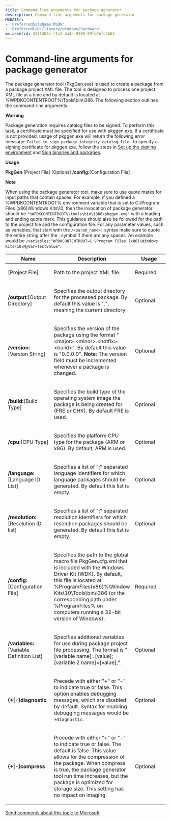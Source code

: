 ```yaml
---
title: Command-line arguments for package generator
description: Command-line arguments for package generator
MSHAttr:
- 'PreferredSiteName:MSDN'
- 'PreferredLib:/library/windows/hardware'
ms.assetid: 413fd04e-f1a1-4a4a-8305-59fd6bfc2b64
---
```


# Command-line arguments for package generator


The package generator tool (PkgGen.exe) is used to create a package from
a package project XML file. The tool is designed to process one project
XML file at a time and by default is located at
%WPDKCONTENTROOT%\\Tools\\bin\\i386. The following section outlines the
command-line arguments.

**Warning**  

Package generation requires catalog files to be signed. To perform this
task, a certificate must be specified for use with pkggen.exe. If a
certificate is not provided, usage of pkggen.exe will return the
following error message:
`Failed to sign package integrity catalog file`. To specify a signing
certificate for pkggen.exe, follow the steps in [Set up the signing
environment](https://msdn.microsoft.com/library/windows/hardware/dn756804.aspx) and [Sign
binaries and packages](https://msdn.microsoft.com/library/windows/hardware/dn789217.aspx).

 

**Usage**

**PkgGen** \[Project File\] \[Options\] **/config:**\[Configuration
File\]

**Note**  

When using the package generator tool, make sure to use quote marks for
input paths that contain spaces. For example, if you defined a
%WPDKCONTENTROOT% environment variable that is set to C:\\Program Files
(x86)\\Windows Kits\\10, then the invocation of package generator should
be `"%WPDKCONTENTROOT%\tools\bin\i386\pkggen.exe"` with a leading and
ending quote mark. This guidance should also be followed for the path to
the project file and the configuration file. For any parameter values,
such as variables, that start with the `/<param_name>:` syntax make sure
to quote the entire string after the : symbol if there are any spaces.
An example would be
`/variables:"WPDKCONTENTROOT=C:\Program Files (x86)\Windows Kits\10;MyVar=TestValue"`.

 

<table>
<colgroup>
<col style="width: 33%" />
<col style="width: 33%" />
<col style="width: 33%" />
</colgroup>
<thead>
<tr class="header">
<th>Name</th>
<th>Description</th>
<th>Usage</th>
</tr>
</thead>
<tbody>
<tr class="odd">
<td><p>[Project File]</p></td>
<td><p>Path to the project XML file.</p></td>
<td><p>Required</p></td>
</tr>
<tr class="even">
<td><p><strong>/output</strong>:[Output Directory]</p></td>
<td><p>Specifies the output directory for the processed package. By default this value is &quot;.&quot;, meaning the current directory.</p></td>
<td><p>Optional</p></td>
</tr>
<tr class="odd">
<td><p><strong>/version:</strong>[Version String]</p></td>
<td><p>Specifies the version of the package using the format &quot;&lt;major&gt;.&lt;minor&gt;.&lt;hotfix&gt;.&lt;build&gt;&quot;. By default this value is &quot;0.0.0.0&quot;. <strong>Note</strong>: The version field must be incremented whenever a package is changed.</p></td>
<td><p>Optional</p></td>
</tr>
<tr class="even">
<td><p><strong>/build:</strong>[Build Type]</p></td>
<td><p>Specifies the build type of the operating system image the package is being created for (FRE or CHK). By default FRE is used.</p></td>
<td><p>Optional</p></td>
</tr>
<tr class="odd">
<td><p><strong>/cpu:</strong>[CPU Type]</p></td>
<td><p>Specifies the platform CPU type for the package (ARM or x86). By default, ARM is used.</p></td>
<td><p>Optional</p></td>
</tr>
<tr class="even">
<td><p><strong>/language:</strong>[Language ID List]</p></td>
<td><p>Specifies a list of &quot;;&quot; separated language identifiers for which language packages should be generated. By default this list is empty.</p></td>
<td><p>Optional</p></td>
</tr>
<tr class="odd">
<td><p><strong>/resolution:</strong>[Resolution ID list]</p></td>
<td><p>Specifies a list of &quot;;&quot; separated resolution identifiers for which resolution packages should be generated. By default this list is empty.</p></td>
<td><p>Optional</p></td>
</tr>
<tr class="even">
<td><p><strong>/config:</strong>[Configuration File]</p></td>
<td><p>Specifies the path to the global macro file PkgGen.cfg.xml that is included with the Windows Driver Kit (WDK). By default, this file is located at %ProgramFiles(x86)%\Window Kits\10\Tools\bin\i386 (or the corresponding path under %ProgramFiles% on computers running a 32-bit version of Windows).</p></td>
<td><p>Required</p></td>
</tr>
<tr class="odd">
<td><p><strong>/variables:</strong>[Variable Definition List]</p></td>
<td><p>Specifies additional variables for use during package project file processing. The format is &quot;[variable name]=[value];[variable 2 name]=[value];&quot;.</p></td>
<td><p>Optional</p></td>
</tr>
<tr class="even">
<td><p><strong>{+|-}diagnostic</strong></p></td>
<td><p>Precede with either &quot;+&quot; or &quot;-&quot; to indicate true or false. This option enables debugging messages, which are disabled by default. Syntax for enabling debugging messages would be <code>+diagnostic</code>.</p></td>
<td><p>Optional</p></td>
</tr>
<tr class="odd">
<td><p><strong>{+|-}compress</strong></p></td>
<td><p>Precede with either &quot;+&quot; or &quot;-&quot; to indicate true or false. The default is false. This value allows for the compression of the package. When compress is true, the package generator tool run time increases, but the package is optimized for storage size. This setting has no impact on imaging.</p></td>
<td><p>Optional</p></td>
</tr>
</tbody>
</table>

 

 

 

[Send comments about this topic to
Microsoft](mailto:wsddocfb@microsoft.com?subject=Documentation%20feedback%20%5Bp_phPackaging/p_phPackaging%5D:%20Command-line%20arguments%20for%20package%20generator%20%20RELEASE:%20(11/14/2017)&body=%0A%0APRIVACY%20STATEMENT%0A%0AWe%20use%20your%20feedback%20to%20improve%20the%20documentation.%20We%20don't%20use%20your%20email%20address%20for%20any%20other%20purpose,%20and%20we'll%20remove%20your%20email%20address%20from%20our%20system%20after%20the%20issue%20that%20you're%20reporting%20is%20fixed.%20While%20we're%20working%20to%20fix%20this%20issue,%20we%20might%20send%20you%20an%20email%20message%20to%20ask%20for%20more%20info.%20Later,%20we%20might%20also%20send%20you%20an%20email%20message%20to%20let%20you%20know%20that%20we've%20addressed%20your%20feedback.%0A%0AFor%20more%20info%20about%20Microsoft's%20privacy%20policy,%20see%20http://privacy.microsoft.com/default.aspx. "Send comments about this topic to Microsoft")




